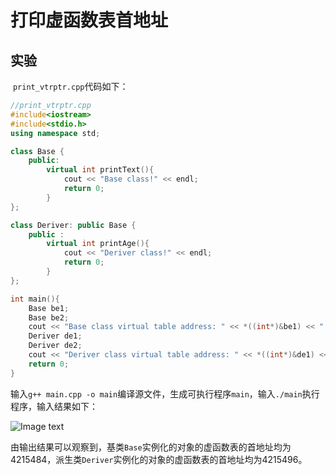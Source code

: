 # 打印虚函数表首地址

## 实验

​	`print_vtrptr.cpp`代码如下：

```c++
//print_vtrptr.cpp
#include<iostream>
#include<stdio.h>
using namespace std;

class Base {
    public:
        virtual int printText(){
            cout << "Base class!" << endl;
            return 0;
        }
};

class Deriver: public Base {
    public :
        virtual int printAge(){
            cout << "Deriver class!" << endl;
            return 0;
        }
};

int main(){
    Base be1;
    Base be2;
    cout << "Base class virtual table address: " << *((int*)&be1) << " " << *((int*)&be2) << endl;
    Deriver de1;
    Deriver de2;
    cout << "Deriver class virtual table address: " << *((int*)&de1) << " " << *((int*)&de2) << endl;
    return 0;
}
```

​	输入`g++ main.cpp -o main`编译源文件，生成可执行程序`main`，输入`./main`执行程序，输入结果如下：

![Image text](http://r.photo.store.qq.com/psc?/V52JW28g11pzg042wNGX2SRazK149khx/45NBuzDIW489QBoVep5mcbs93NZHfRxcSV43ABQ9jZaxR2yWPYg*KJVuWHnmRC9Wcu5lkWpiSt1Rh3U.940opaVT7MkxSe4zfYkqU0CXhuY!/r)

​	由输出结果可以观察到，基类`Base`实例化的对象的虚函数表的首地址均为4215484，派生类`Deriver`实例化的对象的虚函数表的首地址均为4215496。